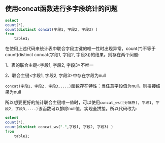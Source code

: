 ## 使用concat函数进行多字段统计的问题

```sql
select 
count(*), 
count(distinct concat(字段1, 字段2, 字段3) ) 
from 
    table1;
```

在使用上述代码来统计表中联合字段主键的唯一性时出现异常，count(*)不等于count(distinct concat(字段1, 字段2, 字段3))的结果，则存在两个问题:

1、表的联合主键<字段1, 字段2, 字段3>不唯一

2、联合主键<字段1, 字段2, 字段3>中存在字段为null

`concat(字段1, 字段2, 字段3,....)`函数存在特性：当任意字段值为null，则拼接结果为null

所以想要更好的统计联合主键唯一值时，可以使用`concat_ws([分隔符], 字段1, 字段2, 字段3,....)`该函数可以排除null值，实现全拼接。所以代码改为: 

```sql
select 
count(*), 
count(distinct concat_ws("-",字段1, 字段2, 字段3) ) 
from 
    table1;
```

